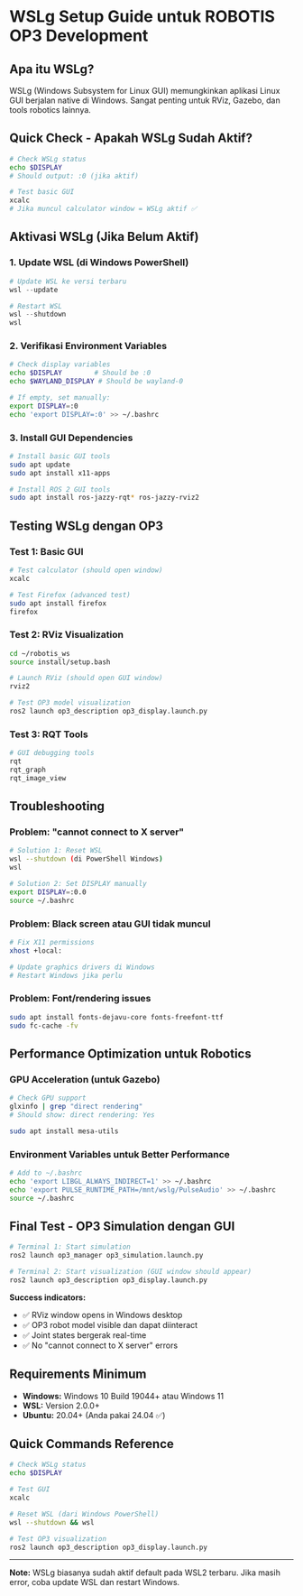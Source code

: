 # WSLg Setup Guide untuk ROBOTIS OP3 Development

## Apa itu WSLg?
WSLg (Windows Subsystem for Linux GUI) memungkinkan aplikasi Linux GUI berjalan native di Windows. Sangat penting untuk RViz, Gazebo, dan tools robotics lainnya.

## Quick Check - Apakah WSLg Sudah Aktif?

```bash
# Check WSLg status
echo $DISPLAY
# Should output: :0 (jika aktif)

# Test basic GUI
xcalc
# Jika muncul calculator window = WSLg aktif ✅
```

## Aktivasi WSLg (Jika Belum Aktif)

### 1. Update WSL (di Windows PowerShell)
```powershell
# Update WSL ke versi terbaru
wsl --update

# Restart WSL
wsl --shutdown
wsl
```

### 2. Verifikasi Environment Variables
```bash
# Check display variables
echo $DISPLAY        # Should be :0
echo $WAYLAND_DISPLAY # Should be wayland-0

# If empty, set manually:
export DISPLAY=:0
echo 'export DISPLAY=:0' >> ~/.bashrc
```

### 3. Install GUI Dependencies
```bash
# Install basic GUI tools
sudo apt update
sudo apt install x11-apps

# Install ROS 2 GUI tools
sudo apt install ros-jazzy-rqt* ros-jazzy-rviz2
```

## Testing WSLg dengan OP3

### Test 1: Basic GUI
```bash
# Test calculator (should open window)
xcalc

# Test Firefox (advanced test)
sudo apt install firefox
firefox
```

### Test 2: RViz Visualization
```bash
cd ~/robotis_ws
source install/setup.bash

# Launch RViz (should open GUI window)
rviz2

# Test OP3 model visualization
ros2 launch op3_description op3_display.launch.py
```

### Test 3: RQT Tools
```bash
# GUI debugging tools
rqt
rqt_graph
rqt_image_view
```

## Troubleshooting

### Problem: "cannot connect to X server"
```bash
# Solution 1: Reset WSL
wsl --shutdown (di PowerShell Windows)
wsl

# Solution 2: Set DISPLAY manually
export DISPLAY=:0.0
source ~/.bashrc
```

### Problem: Black screen atau GUI tidak muncul
```bash
# Fix X11 permissions
xhost +local:

# Update graphics drivers di Windows
# Restart Windows jika perlu
```

### Problem: Font/rendering issues
```bash
sudo apt install fonts-dejavu-core fonts-freefont-ttf
sudo fc-cache -fv
```

## Performance Optimization untuk Robotics

### GPU Acceleration (untuk Gazebo)
```bash
# Check GPU support
glxinfo | grep "direct rendering"
# Should show: direct rendering: Yes

sudo apt install mesa-utils
```

### Environment Variables untuk Better Performance
```bash
# Add to ~/.bashrc
echo 'export LIBGL_ALWAYS_INDIRECT=1' >> ~/.bashrc
echo 'export PULSE_RUNTIME_PATH=/mnt/wslg/PulseAudio' >> ~/.bashrc
source ~/.bashrc
```

## Final Test - OP3 Simulation dengan GUI

```bash
# Terminal 1: Start simulation
ros2 launch op3_manager op3_simulation.launch.py

# Terminal 2: Start visualization (GUI window should appear)
ros2 launch op3_description op3_display.launch.py
```

**Success indicators:**
- ✅ RViz window opens in Windows desktop
- ✅ OP3 robot model visible dan dapat diinteract
- ✅ Joint states bergerak real-time
- ✅ No "cannot connect to X server" errors

## Requirements Minimum
- **Windows:** Windows 10 Build 19044+ atau Windows 11
- **WSL:** Version 2.0.0+
- **Ubuntu:** 20.04+ (Anda pakai 24.04 ✅)

## Quick Commands Reference
```bash
# Check WSLg status
echo $DISPLAY

# Test GUI
xcalc

# Reset WSL (dari Windows PowerShell)
wsl --shutdown && wsl

# Test OP3 visualization
ros2 launch op3_description op3_display.launch.py
```

---

**Note:** WSLg biasanya sudah aktif default pada WSL2 terbaru. Jika masih error, coba update WSL dan restart Windows.
